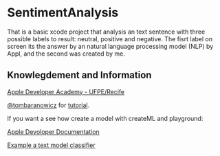 # SentimentAnalysis

That is a basic xcode project that analysis an text sentence with three possible labels to result: neutral, positive and negative. The fisrt label on screen its the answer by an natural language processing model (NLP) by Appl, and the second was created by me.

## Knowlegdement and Information

[Apple Developer Academy  - UFPE/Recife](http://academy.cin.ufpe.br/)

[@tombaranowicz](https://github.com/tombaranowicz) for [tutorial](https://www.youtube.com/watch?v=c3RQi_Iq5ng).

If you want a see how create a model with createML and playground:

[Apple Devoloper Documentation](https://developer.apple.com/documentation/createml/creating_a_text_classifier_model)

[Example a text model classifier](https://github.com/julianoctvaz/AnMLModelSentimentAnalysesWithPlayground)

